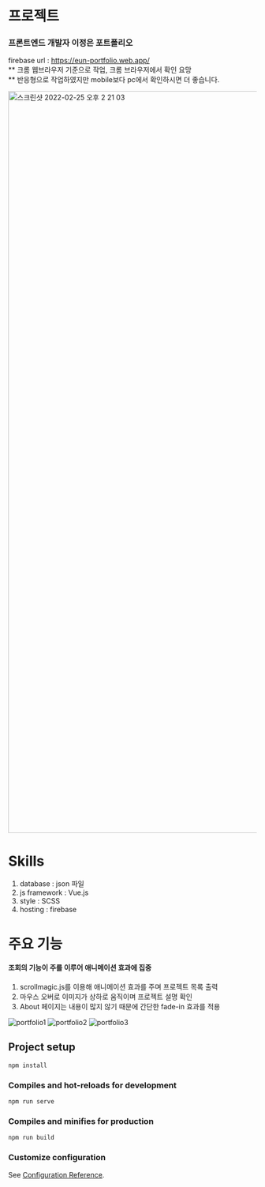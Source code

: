 # 프로젝트<br>

### 프론트엔드 개발자 이정은 포트폴리오<br>
firebase url : https://eun-portfolio.web.app/ <br>
** 크롬 웹브라우저 기준으로 작업, 크롬 브라우저에서 확인 요망<br>
** 반응형으로 작업하였지만 mobile보다 pc에서 확인하시면 더 좋습니다.<br>

<img width="1503" alt="스크린샷 2022-02-25 오후 2 21 03" src="https://user-images.githubusercontent.com/62632252/155661580-edbdb1fa-d880-484a-b27a-078d3995b559.png">

# Skills

1. database : json 파일
2. js framework : Vue.js
3. style : SCSS
4. hosting : firebase

# 주요 기능

#### 조회의 기능이 주를 이루어 애니메이션 효과에 집중
1. scrollmagic.js를 이용해 애니메이션 효과를 주며 프로젝트 목록 출력
2. 마우스 오버로 이미지가 상하로 움직이며 프로젝트 설명 확인
3. About 페이지는 내용이 많지 않기 때문에 간단한 fade-in 효과를 적용

![portfolio1](https://user-images.githubusercontent.com/62632252/155661640-7ffc1044-81d7-4b97-a4e5-6435831f66a3.gif)
![portfolio2](https://user-images.githubusercontent.com/62632252/155662168-8c8ad92c-f61d-4778-848a-91fbe832b308.gif)
![portfolio3](https://user-images.githubusercontent.com/62632252/155661661-411c9cde-d6ca-4e86-973d-a4b1320948f2.gif)

## Project setup
```
npm install
```

### Compiles and hot-reloads for development
```
npm run serve
```

### Compiles and minifies for production
```
npm run build
```

### Customize configuration
See [Configuration Reference](https://cli.vuejs.org/config/).
